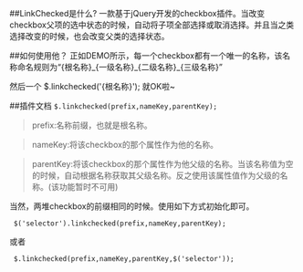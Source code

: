 ##LinkChecked是什么?
一款基于jQuery开发的checkbox插件。当改变checkbox父项的选中状态的时候，自动将子项全部选择或取消选择。并且当之类选择改变的时候，也会改变父类的选择状态。


##如何使用他？
正如DEMO所示，每一个checkbox都有一个唯一的名称，该名称命名规则为“{根名称}\_{一级名称}\_{二级名称}\_{三级名称}”

然后一个 $.linkchecked('{根名称}'); 就OK啦~


##插件文档
`$.linkchecked(prefix,nameKey,parentKey);`
> prefix:名称前缀，也就是根名称。

> nameKey:将该checkbox的那个属性作为他的名称。

> parentKey:将该checkbox的那个属性作为他父级的名称。当该名称值为空的时候，自动根据名称获取其父级名称。反之使用该属性值作为父级的名称。(该功能暂时不可用)


当然，两堆checkbox的前缀相同的时候。使用如下方式初始化即可。

` $('selector').linkchecked(prefix,nameKey,parentKey);`

或者

` $.linkchecked(prefix,nameKey,parentKey,$('selector'));`